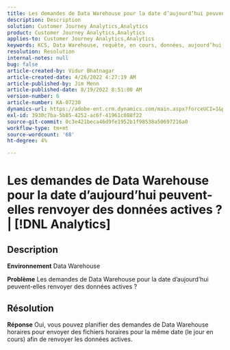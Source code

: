 ```yaml
---
title: Les demandes de Data Warehouse pour la date d’aujourd’hui peuvent-elles renvoyer des données actives ? | [!DNL Analytics]
description: Description
solution: Customer Journey Analytics,Analytics
product: Customer Journey Analytics,Analytics
applies-to: Customer Journey Analytics,Analytics
keywords: KCS, Data Warehouse, requête, en cours, données, aujourd’hui, date, [!DNL Analytics]
resolution: Resolution
internal-notes: null
bug: false
article-created-by: Vidur Bhatnagar
article-created-date: 4/26/2022 4:27:19 AM
article-published-by: Jim Menn
article-published-date: 8/19/2022 8:51:00 AM
version-number: 6
article-number: KA-07230
dynamics-url: https://adobe-ent.crm.dynamics.com/main.aspx?forceUCI=1&pagetype=entityrecord&etn=knowledgearticle&id=2f170927-19c5-ec11-a7b6-0022480a1004
exl-id: 3930c7ba-5b85-4252-ac6f-41961c088f22
source-git-commit: 0c3e421beca46d9fe1952b1f98538a50697216a0
workflow-type: tm+mt
source-wordcount: '68'
ht-degree: 4%

---
```


# Les demandes de Data Warehouse pour la date d’aujourd’hui peuvent-elles renvoyer des données actives ? | [!DNL Analytics]

## Description


<b>Environnement</b>
Data Warehouse

<b>Problème</b>
Les demandes de Data Warehouse pour la date d’aujourd’hui peuvent-elles renvoyer des données actives ?


## Résolution


<b>Réponse</b>
Oui, vous pouvez planifier des demandes de Data Warehouse horaires pour envoyer des fichiers horaires pour la même date (le jour en cours) afin de renvoyer les données actives.
